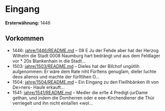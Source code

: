 # Eingang

**Ersterwähnung:** 1446

## Vorkommen
- 1446: [jahre/1446/README.md](../jahre/1446/README.md) – 08
E Ju der Fehde aber hat der Herzog Wilhelm die Stadt
0008 Naumburg hart bedrängt und aus dem Feldlager vor *
20s Blankenhain in die Stadt...
- 1503: [jahre/1503/README.md](../jahre/1503/README.md) – Dieſes
hat der Biſchof ungütlih auſgenommen: Er wäre dem
Rate niht Fürſtens genugſam, dieſer ſuchte deos alienos und
machte der fürſtlihen O...
- 1504: [jahre/1504/README.md](../jahre/1504/README.md) – Ein Eingang zu den Fleiſhbänken iſt von De>ners-
Hauſe erkauft...
- 1541: [jahre/1541/README.md](../jahre/1541/README.md) – Medler die erſte
4 Predigt-jurDame gethan, und indem die Domherren oder
e eee-Kirchendiener die Thür verriegelt und ihn nicht einlaſſen
«wol...
